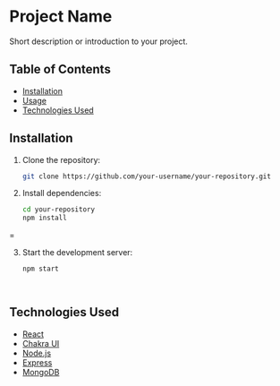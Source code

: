 
# Project Name

Short description or introduction to your project.

## Table of Contents

- [Installation](#installation)
- [Usage](#usage)
- [Technologies Used](#technologies-used)



## Installation

1. Clone the repository:

   ```bash
   git clone https://github.com/your-username/your-repository.git
   ```

2. Install dependencies:

   ```bash
   cd your-repository
   npm install
=

3. Start the development server:

   ```bash
   npm start
   



## Technologies Used

- [React](https://reactjs.org/)
- [Chakra UI](https://chakra-ui.com/)
- [Node.js](https://nodejs.org/)
- [Express](https://expressjs.com/)
- [MongoDB](https://www.mongodb.com/)

